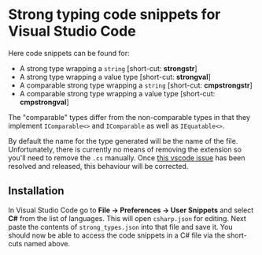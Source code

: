 # Strong typing code snippets for Visual Studio Code

Here code snippets can be found for:

* A strong type wrapping a `string` [short-cut: __strongstr__]
* A strong type wrapping a value type [short-cut: __strongval__]
* A comparable strong type wrapping a `string` [short-cut: __cmpstrongstr__]
* A comparable strong type wrapping a value type [short-cut: __cmpstrongval__]

The "comparable" types differ from the non-comparable types in that they implement
`IComparable<>` and `IComparable` as well as `IEquatable<>`.

By default the name for the type generated will be the name of the file.
Unfortunately, there is currently no means of removing the extension so you'll need to remove the `.cs` manually.
Once [this vscode issue](https://github.com/Microsoft/vscode/issues/6920) has been resolved and released,
this behaviour will be corrected.

## Installation

In Visual Studio Code go to __File -> Preferences -> User Snippets__ and select __C#__ from the list of languages.
This will open `csharp.json` for editing.
Next paste the contents of `strong_types.json` into that file and save it.
You should now be able to access the code snippets in a C# file via the short-cuts named above.

